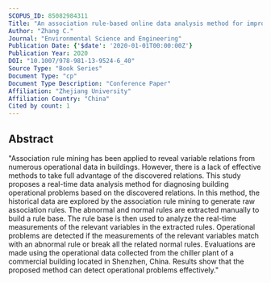 ```yaml
---
SCOPUS_ID: 85082984311
Title: "An association rule-based online data analysis method for improving building energy efficiency"
Author: "Zhang C."
Journal: "Environmental Science and Engineering"
Publication Date: {'$date': '2020-01-01T00:00:00Z'}
Publication Year: 2020
DOI: "10.1007/978-981-13-9524-6_40"
Source Type: "Book Series"
Document Type: "cp"
Document Type Description: "Conference Paper"
Affiliation: "Zhejiang University"
Affiliation Country: "China"
Cited by count: 1
---
```


## Abstract
"Association rule mining has been applied to reveal variable relations from numerous operational data in buildings. However, there is a lack of effective methods to take full advantage of the discovered relations. This study proposes a real-time data analysis method for diagnosing building operational problems based on the discovered relations. In this method, the historical data are explored by the association rule mining to generate raw association rules. The abnormal and normal rules are extracted manually to build a rule base. The rule base is then used to analyze the real-time measurements of the relevant variables in the extracted rules. Operational problems are detected if the measurements of the relevant variables match with an abnormal rule or break all the related normal rules. Evaluations are made using the operational data collected from the chiller plant of a commercial building located in Shenzhen, China. Results show that the proposed method can detect operational problems effectively."
